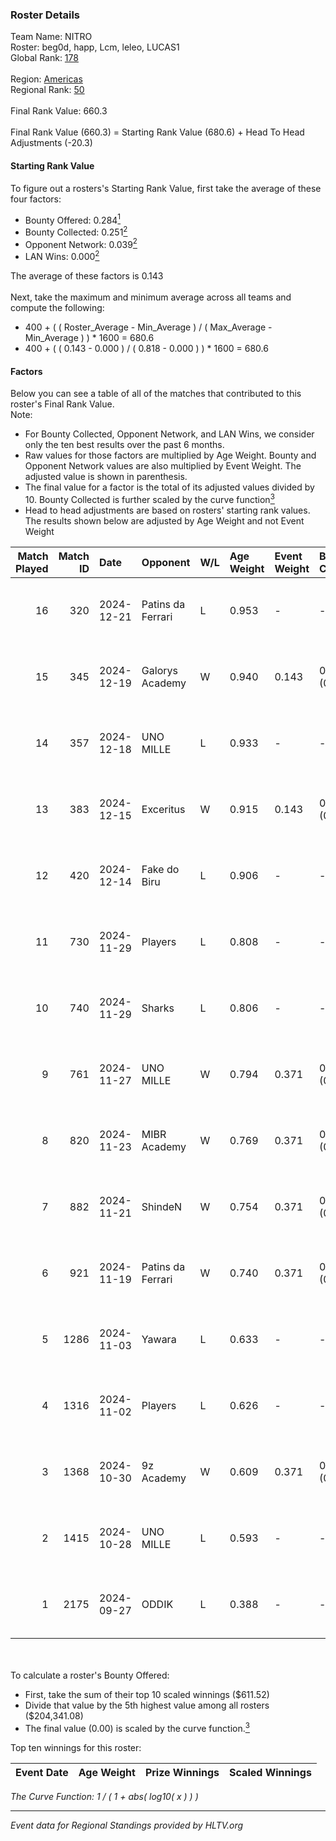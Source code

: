 ### Roster Details<br />
Team Name: NITRO<br />
Roster: beg0d, happ, Lcm, leleo, LUCAS1<br />
Global Rank: [178](../../standings_global_2025_01_27.md)<br />
<br />
Region: [Americas]( ../../standings_americas_2025_01_27.md)<br />
Regional Rank: [50]( ../../standings_americas_2025_01_27.md)<br />
<br />
Final Rank Value:  660.3<br />
<br />
Final Rank Value (660.3) = Starting Rank Value (680.6) + Head To Head Adjustments (-20.3)<br />

#### Starting Rank Value<br />
To figure out a rosters's Starting Rank Value, first take the average of these four factors:<br />
- Bounty Offered: 0.284[<sup>1</sup>](#table2)
- Bounty Collected: 0.251[<sup>2</sup>](#table1)
- Opponent Network: 0.039[<sup>2</sup>](#table1)
- LAN Wins: 0.000[<sup>2</sup>](#table1)

The average of these factors is 0.143<br />
<br />
Next, take the maximum and minimum average across all teams and compute the following:<br />
- 400 + ( ( Roster_Average - Min_Average ) / ( Max_Average - Min_Average ) ) * 1600 = 680.6
- 400 + ( ( 0.143 - 0.000 ) / ( 0.818 - 0.000 ) ) * 1600 = 680.6


#### Factors<br />
Below you can see a table of all of the matches that contributed to this roster's Final Rank Value.<br />
Note:<br />

- For Bounty Collected, Opponent Network, and LAN Wins, we consider only the ten best results over the past 6 months.
- Raw values for those factors are multiplied by Age Weight. Bounty and Opponent Network values are also multiplied by Event Weight. The adjusted value is shown in parenthesis.
- The final value for a factor is the total of its adjusted values divided by 10. Bounty Collected is further scaled by the curve function[<sup>3</sup>](#curveFunction)
- Head to head adjustments are based on rosters' starting rank values. The results shown below are adjusted by Age Weight and not Event Weight
<span id="table1"></span><br />


| Match Played | Match ID | Date       | Opponent          | W/L | Age Weight | Event Weight | Bounty Collected | Opponent Network | LAN Wins  | H2H Adj. | Roster                              |
| -: | -: | :- | :- | :- | :- | :- | :- | :- | :- | -: | :- |
|           16 |      320 | 2024-12-21 | Patins da Ferrari | L   | 0.953      | -            | -                | -                | -         |   -20.15 | beg0d, happ, Lcm, leleo, LUCAS1     |
|           15 |      345 | 2024-12-19 | Galorys Academy   | W   | 0.940      | 0.143        | 0.000 (0.000)    | 0.052 (0.007)    | 0 (0.000) |     5.04 | beg0d, happ, Lcm, leleo, LUCAS1     |
|           14 |      357 | 2024-12-18 | UNO MILLE         | L   | 0.933      | -            | -                | -                | -         |   -11.44 | beg0d, happ, Lcm, leleo, LUCAS1     |
|           13 |      383 | 2024-12-15 | Exceritus         | W   | 0.915      | 0.143        | 0.001 (0.000)    | 0.000 (0.000)    | 0 (0.000) |     7.77 | beg0d, happ, Lcm, leleo, LUCAS1     |
|           12 |      420 | 2024-12-14 | Fake do Biru      | L   | 0.906      | -            | -                | -                | -         |   -19.75 | beg0d, happ, Lcm, leleo, LUCAS1     |
|           11 |      730 | 2024-11-29 | Players           | L   | 0.808      | -            | -                | -                | -         |   -10.57 | beg0d, happ, Lcm, leleo, nolkz      |
|           10 |      740 | 2024-11-29 | Sharks            | L   | 0.806      | -            | -                | -                | -         |    -1.98 | beg0d, happ, Lcm, leleo, nolkz      |
|            9 |      761 | 2024-11-27 | UNO MILLE         | W   | 0.794      | 0.371        | 0.016 (0.005)    | 0.444 (0.131)    | 0 (0.000) |    15.12 | beg0d, happ, Lcm, leleo, nolkz      |
|            8 |      820 | 2024-11-23 | MIBR Academy      | W   | 0.769      | 0.371        | 0.003 (0.001)    | 0.200 (0.057)    | 0 (0.000) |    11.77 | beg0d, happ, Lcm, leleo, nolkz      |
|            7 |      882 | 2024-11-21 | ShindeN           | W   | 0.754      | 0.371        | 0.016 (0.004)    | 0.322 (0.090)    | 0 (0.000) |    13.96 | beg0d, happ, Lcm, leleo, nolkz      |
|            6 |      921 | 2024-11-19 | Patins da Ferrari | W   | 0.740      | 0.371        | 0.001 (0.000)    | 0.176 (0.048)    | 0 (0.000) |    10.98 | beg0d, happ, Lcm, leleo, nolkz      |
|            5 |     1286 | 2024-11-03 | Yawara            | L   | 0.633      | -            | -                | -                | -         |    -8.19 | beg0d, happ, leleo, nolkz, talkzyn  |
|            4 |     1316 | 2024-11-02 | Players           | L   | 0.626      | -            | -                | -                | -         |    -8.48 | beg0d, happ, leleo, nolkz, talkzyn  |
|            3 |     1368 | 2024-10-30 | 9z Academy        | W   | 0.609      | 0.371        | 0.000 (0.000)    | 0.273 (0.062)    | 0 (0.000) |     5.61 | beg0d, happ, leleo, nolkz, talkzyn  |
|            2 |     1415 | 2024-10-28 | UNO MILLE         | L   | 0.593      | -            | -                | -                | -         |    -7.17 | beg0d, happ, leleo, nolkz, talkzyn  |
|            1 |     2175 | 2024-09-27 | ODDIK             | L   | 0.388      | -            | -                | -                | -         |    -2.87 | beg0d, cerolzin, happ, leleo, nolkz |

<br />
<span id="table2"></span><br />
To calculate a roster's Bounty Offered:<br />

- First, take the sum of their top 10 scaled winnings ($611.52)
- Divide that value by the 5th highest value among all rosters ($204,341.08)
- The final value (0.00) is scaled by the curve function.[<sup>3</sup>](#curveFunction)

Top ten winnings for this roster:<br />

| Event Date | Age Weight | Prize Winnings | Scaled Winnings |
| :- | -: | :- | :- |


<span id="curveFunction"></span>_The Curve Function: 1 / ( 1 + abs( log10( x ) ) )_<br />

---
_Event data for Regional Standings provided by HLTV.org_<br />
